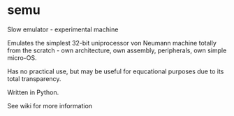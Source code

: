 # semu
Slow emulator - experimental machine

Emulates the simplest 32-bit uniprocessor von Neumann machine totally
from the scratch - own architecture, own assembly, peripherals,
own simple micro-OS.

Has no practical use, but may be useful for equcational
purposes due to its total transparency.

Written in Python.

See wiki for more information
